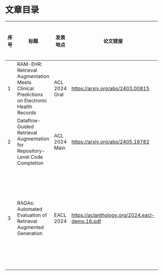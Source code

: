 # 文章目录


|序号|标题|发表地点|论文链接|论文总结|涉及技术栈|阅读状态|笔记链接|
| - | - | - |- |- |- |- |-|
|1|RAM-EHR: Retrieval Augmentation Meets Clinical Predictions on Electronic Health Records|ACL 2024 Oral|https://arxiv.org/abs/2403.00815|||<mark>未读<mark>||
|2|Dataflow-Guided Retrieval Augmentation for Repository-Level Code Completion|ACL 2024 Main|https://arxiv.org/abs/2405.19782|||<mark>未读<mark>||
|3|RAGAs: Automated Evaluation of Retrieval Augmented Generation|EACL 2024|https://aclanthology.org/2024.eacl-demo.16.pdf|设计了很多关于RAG技术的评价指标，比较实用，可以参考||<mark>未读<mark> [High Priority]|[Link](/Literature%20Review/RAG%20Application/RAGAs/RAGAs.md)|